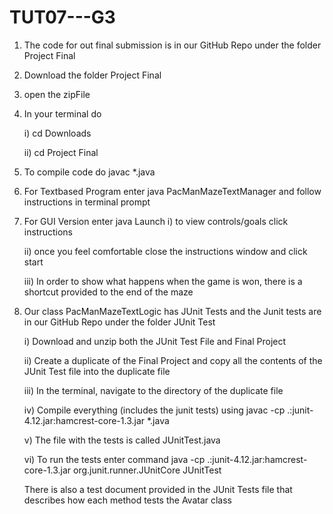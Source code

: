 # TUT07---G3

1) The code for out final submission is in our GitHub Repo under the folder Project Final 
2) Download the folder Project Final 
3) open the zipFile
4) In your terminal do

	i) cd Downloads
	
	ii) cd Project Final
	
5) To compile code do javac *.java
6) For Textbased Program enter java PacManMazeTextManager and follow instructions in terminal prompt
7) For GUI Version enter java Launch
	i) to view controls/goals click instructions
	
	ii) once you feel comfortable close the instructions window and click start
	
	iii) In order to show what happens when the game is won, there is a shortcut provided to the end of the maze

8) Our class PacManMazeTextLogic has JUnit Tests and the Junit tests are in our GitHub Repo under the folder JUnit Test

	i) Download and unzip both the JUnit Test File and Final Project
	
	ii) Create a duplicate of the Final Project and copy all the contents of the JUnit Test file into the duplicate file
	
	iii) In the terminal, navigate to the directory of the duplicate file
	
	iv) Compile everything (includes the junit tests) using javac -cp .:junit-4.12.jar:hamcrest-core-1.3.jar *.java
	
	v) The file with the tests is called JUnitTest.java
	
	vi) To run the tests enter command java -cp .:junit-4.12.jar:hamcrest-core-1.3.jar org.junit.runner.JUnitCore 
JUnitTest

	
	There is also a test document provided in the JUnit Tests file that describes how each method tests the Avatar class

